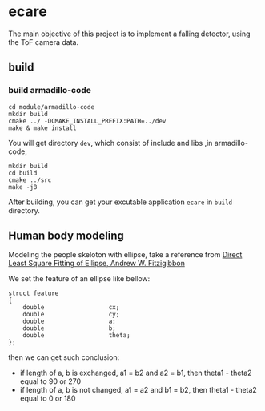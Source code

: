 # ecare

The main objective of this project is to implement a falling detector, using the ToF camera data.

## build

### build armadillo-code

```
cd module/armadillo-code
mkdir build
cmake ../ -DCMAKE_INSTALL_PREFIX:PATH=../dev
make & make install
```

You will get directory `dev`, which consist of include and libs ,in armadillo-code,

```
mkdir build
cd build
cmake ../src
make -j8
```

After building, you can get your excutable application `ecare` in `build` directory.

## Human body modeling

Modeling the people skeloton with ellipse, take a reference from [Direct Least Square Fitting of Ellipse, Andrew W. Fitzigibbon](https://github.com/beandrewang/ecare/blob/master/ref/ellipse-specific-fitting.pdf)

We set the feature of an ellipse like bellow:

```
struct feature
{
	double					cx;
	double					cy;
	double					a;
	double 					b;
	double					theta;
};
```

then we can get such conclusion:

* if length of a, b is exchanged, a1 = b2 and a2 = b1, then theta1 - theta2 equal to 90 or 270
* if length of a, b is not changed, a1 = a2 and b1 = b2, then theta1 - theta2 equal to 0 or 180

